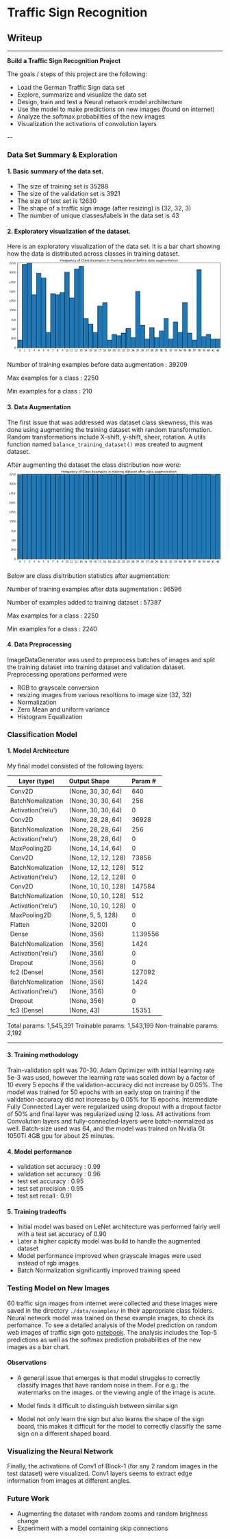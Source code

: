 # **Traffic Sign Recognition** 

## Writeup

---

**Build a Traffic Sign Recognition Project**

The goals / steps of this project are the following:
* Load the German Traffic Sign data set
* Explore, summarize and visualize the data set
* Design, train and test a Neural network model architecture
* Use the model to make predictions on new images (found on internet)
* Analyze the softmax probabilities of the new images
* Visualization the activations of convolution layers 

--

### Data Set Summary & Exploration

#### 1. Basic summary of the data set.

* The size of training set is 35288
* The size of the validation set is 3921
* The size of test set is 12630
* The shape of a traffic sign image (after resizing) is (32, 32, 3)
* The number of unique classes/labels in the data set is 43

#### 2. Exploratory visualization of the dataset.

Here is an exploratory visualization of the data set. It is a bar chart showing how the data is distributed across classes in training dataset.
<img src="/plots/train_ds_dist.png" />

Number of training examples before data augmentation :  39209

Max examples for a class   :  2250

Min examples for a class   :  210

#### 3. Data Augmentation

The first issue that was addressed was dataset class skewness, this was done using augmenting the training dataset with random transformation. Random transformations include X-shift, y-shift, sheer, rotation. A utils function named `balance_training_dataset()` was created to augment dataset.

After augmenting the dataset the class distribution now were:
<img src="/plots/train_ds_dist_after.png" />

Below are class disitribution statistics after augmentation:

Number of training examples after data augmentation :  96596

Number of examples added to training dataset        :  57387

Max examples for a class :  2250

Min examples for a class :  2240

#### 4. Data Preprocessing

ImageDataGenerator was used to preprocess batches of images and split the training dataset into training dataset and validation dataset. Preprocessing operations performed were
- RGB to grayscale conversion
- resizing images from various resoltions to image size (32, 32)
- Normalization
- Zero Mean and uniform variance
- Histogram Equalization

### Classification Model

#### 1. Model Architecture

My final model consisted of the following layers:

| Layer (type)        | Output Shape          | Param #   
|---                  |:---                   |:---
| Conv2D              | (None, 30, 30, 64)    | 640       
| BatchNomalization   | (None, 30, 30, 64)    | 256       
| Activation('relu')  | (None, 30, 30, 64)    | 0         
| Conv2D              | (None, 28, 28, 64)    | 36928     
| BatchNomalization   | (None, 28, 28, 64)    | 256       
| Activation('relu')  | (None, 28, 28, 64)    | 0         
| MaxPooling2D        | (None, 14, 14, 64)    | 0         
| Conv2D              | (None, 12, 12, 128)   | 73856     
| BatchNomalization   | (None, 12, 12, 128)   | 512       
| Activation('relu')  | (None, 12, 12, 128)   | 0         
| Conv2D              | (None, 10, 10, 128)   | 147584    
| BatchNomalization   | (None, 10, 10, 128)   | 512       
| Activation('relu')  | (None, 10, 10, 128)   | 0         
| MaxPooling2D        | (None, 5, 5, 128)     | 0         
| Flatten             | (None, 3200)          | 0         
| Dense               | (None, 356)           | 1139556   
| BatchNomalization   | (None, 356)           | 1424      
| Activation('relu')  | (None, 356)           | 0         
| Dropout             | (None, 356)           | 0         
| fc2 (Dense)         | (None, 356)           | 127092    
| BatchNomalization   | (None, 356)           | 1424      
| Activation('relu')  | (None, 356)           | 0         
| Dropout             | (None, 356)           | 0         
| fc3 (Dense)         | (None, 43)            | 15351     

Total params: 1,545,391
Trainable params: 1,543,199
Non-trainable params: 2,192
_________________________________________________________________

#### 3. Training methodology

Train-validation split was 70-30. Adam Optimizer with intitial learning rate 5e-3 was used, however the learning rate was scaled down by a factor of 10 every 5 epochs if the validation-accuracy did not increase by 0.05%. The model was trained for 50 epochs with an early stop on training if the validation-accuracy did not increase by 0.05% for 15 epochs. Intermediate Fully Connected Layer were regularized using dropout with a dropout factor of 50% and final layer was regularized using l2 loss. All activations from Convolution layers and fully-connected-layers were batch-normalized as well. Batch-size used was 64, and the model was trained on Nvidia Gt 1050Ti 4GB gpu for about 25 minutes.

#### 4. Model performance

* validation set accuracy : 0.99 
* validation set accuracy : 0.96 
* test set accuracy : 0.95
* test set precision : 0.95
* test set recall : 0.91

#### 5. Training tradeoffs
- Initial model was based on LeNet architecture was performed fairly well with a test set accuracy of 0.90
- Later a higher capicity model was build to handle the augmented dataset
- Model performance improved when grayscale images were used instead of rgb images
- Batch Normalization significantly improved training speed

### Testing Model on New Images

60 traffic sign images from internet were collected and these images were saved in the directory `./data/examples/` in their appropriate class folders. Neural network model was trained on these example images, to check its perfomance. To see a detailed analysis of the Model prediction on random web images of traffic sign goto [notebook](https://github.com/svh2811/Traffic-Sign-Recognition/blob/master/Traffic_Sign_Classifier.ipynb). The analysis includes the Top-5 predictions as well as the softmax prediction probabilities of the new images as a bar chart.

#### Observations

 - A general issue that emerges is that model struggles to correctly classify images that have random noise in them. For e.g.: the watermarks on the images. or the viewing angle of the image is acute.

- Model finds it difficult to distinguish between similar sign

- Model not only learn the sign but also learns the shape of the sign board, this makes it difficult for the model to correctly classifly the same sign on a different shaped board.

### Visualizing the Neural Network

Finally, the activations of Conv1 of Block-1 (for any 2 random images in the test dataset) were visualized. Conv1 layers seems to extract edge information from images at different angles.

### Future Work

- Augmenting the dataset with random zooms and random brighness change
- Experiment with a model containing skip connections
